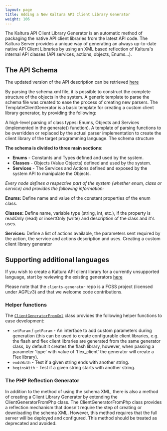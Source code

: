 ```yaml
---
layout: page
title: Adding a New Kaltura API Client Library Generator
weight: 106
---
```


The Kaltura API Client Library Generator is an automatic method of packaging the native API client libraries from the latest API code. The Kaltura Server provides a unique way of generating an always up-to-date native API Client Libraries by using an XML based reflection of Kaltura's internal API classes (API services, actions, objects, Enums...).

## The API Schema

The updated version of the API description can be retrieved [here](http://www.kaltura.com/api_v3/api_schema.php)

By parsing the schema.xml file,  it is possible to construct the complete structure of the objects in the system. A generic template to parse the schema file was created to ease the process of creating new parsers. The TemplateClientGenerator is a basic template for creating a custom client library generator, by providing the following:

A high-level parsing of class types: Enums, Objects and Services (implemented in the generate() function).
A template of parsing functions to be overridden or replaced by the actual parser implementation to create the client library of the target programming language.
The schema structure

**The schema is divided to three main sections:**

- **Enums** - Constants and Types defined and used by the system.
- **Classes** - Objects (Value Objects) defined and used by the system.
- **Services** - The Services and Actions defined and exposed by the system API to manipulate the Objects.

*Every node defines a respective part of the system (whether enum, class or service) and provides the following information:*

**Enums:** Define name and value of the constant properties of the enum class.

**Classes:** Define name, variable type (string, int, etc.), if the property is readOnly (read) or insertOnly (write) and description of the class and it's uses.

**Services:** Define a list of actions available, the parameters sent required by the action, the service and actions description and uses.
Creating a custom client library generator

## Supporting additional languages

If you wish to create a Kaltura API client library for a currently unsupported language, start by reviewing the existing generators [here](https://github.com/kaltura/clients-generator/tree/master/lib)

Please note that the `clients-generator` repo is a FOSS project (licensed under AGPLv3) and that we welcome code contributions.

### Helper functions

The [`ClientGeneratorFromXml`](https://github.com/kaltura/clients-generator/blob/master/lib/ClientGeneratorFromXml.php) class provides the following helper functions to ease development:

- `setParam` / `getParam` - An interface to add custom parameters during generation (this can be used to create configurable client libraries, e.g. the flash and flex client libraries are generated from the same generator class, by default it creates the flash library, however, when passing a parameter 'type' with value of 'flex_client' the generator will create a Flex library).
- `endsWith` - Test if a given string ends with another string.
- `beginsWith` - Test if a given string starts with another string.

### The PHP Reflection Generator

In addition to the method of using the schema XML, there is also a method of creating a Client Library Generator by extending the ClientGeneratorFromPhp class. The ClientGeneratorFromPhp class provides a reflection mechanism that doesn't require the step of creating or downloading the schema XML. However, this method requires that the full server will be deployed and configured. This method should be treated as deprecated and avoided.

